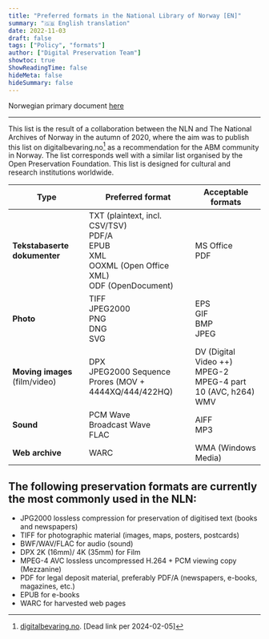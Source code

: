 ```yaml
---
title: "Preferred formats in the National Library of Norway [EN]"
summary: "🇬🇧 English translation"
date: 2022-11-03
draft: false
tags: ["Policy", "formats"]
author: ["Digital Preservation Team"]
showtoc: true
ShowReadingTime: false
hideMeta: false
hideSummary: false
---
```


Norwegian primary document [here](/digitalpreservation-blog.nb.no/documents/2022-11-03-formats-in-use/2022-11-03-formats-in-use-no/)

---

This list is the result of a collaboration between the NLN and The National Archives of Norway in the autumn of 2020, where the aim was to publish this list on digitalbevaring.no[^1] as a recommendation for the ABM community in Norway. The list corresponds well with a similar list organised by the Open Preservation Foundation. This list is designed for cultural and research institutions worldwide.

[^1]: [digitalbevaring.no](https://digitalbevaring.no). [Dead link per 2024-02-05]

| Type | Preferred format | Acceptable formats |
| ---- | ---- | ---- |
| **Tekstabaserte dokumenter** | TXT (plaintext, incl. CSV/TSV)<br>PDF/A <br>EPUB<br>XML<br>OOXML (Open Office XML)<br>ODF (OpenDocument) | MS Office<br>PDF |
| **Photo** | TIFF<br>JPEG2000<br>PNG<br>DNG<br>SVG | EPS<br>GIF<br>BMP<br>JPEG |
| **Moving images** (film/video) | DPX<br>JPEG2000 Sequence<br>Prores (MOV + 4444XQ/444/422HQ) | DV (Digital Video ++)<br> MPEG-2<br>MPEG-4 part 10 (AVC, h264)<br>WMV |
| **Sound** | PCM Wave<br>Broadcast Wave<br>FLAC | AIFF<br>MP3<br> |
| **Web archive** | WARC | WMA (Windows Media) |

## The following preservation formats are currently the most commonly used in the NLN:

- JPG2000 lossless compression for preservation of digitised text
    (books and newspapers)
- TIFF for photographic material (images, maps, posters, postcards)
- BWF/WAV/FLAC for audio (sound)
- DPX 2K (16mm)/ 4K (35mm) for Film
- MPEG-4 AVC lossless uncompressed H.264 + PCM viewing copy (Mezzanine)
- PDF for legal deposit material, preferably PDF/A (newspapers,
    e-books, magazines, etc.)
- EPUB for e-books
- WARC for harvested web pages
